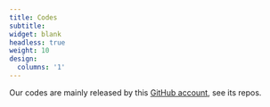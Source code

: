 ```yaml
---
title: Codes
subtitle:
widget: blank
headless: true
weight: 10
design:
  columns: '1'
---
```


Our codes are mainly released by this [GitHub account](https://github.com/viltju), see its repos.
